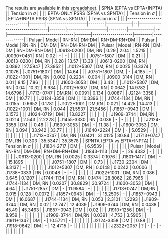 The results are available in this [spreadsheet](https://docs.google.com/spreadsheets/d/1rm71fIEdJZjepKPwkmmcxWZZyYjlXoxdKIDfKyglSRU/edit?usp=sharing). 
| SPNA (EPTA vs EPTA+INPTA)  |        | Tension in $\sigma$ |        |             |  | EPTA-ONLY PSRS (SPNA vs SPNTA) |        | Tension in $\sigma$ |         |             |  | EPTA+INPTA PSRS (SPNA vs SPNTA) |        | Tension in $\sigma$ |         |             |
|----------------------------|--------|--------------------|--------|-------------|--|--------------------------------|--------|--------------------|---------|-------------|--|---------------------------------|--------|--------------------|---------|-------------|
| Pulsar                     | Model  | RN-RN              | DM-DM  | RN+DM-RN+DM |  | Pulsar                         | Model  | RN-RN              | DM-DM   | RN+DM-RN+DM |  | Pulsar                          | Model  | RN-RN              | DM-DM   | RN+DM-RN+DM |
| J0613-0200                 | DM, RN | 0.29               | 2.04   | 1.5215      |  | J0030+0451                     | RN     | 0.02               | -       | -           |  |                                 |        |                    |         |             |
| J0751+1807                 | DM     |                    | 0.21   |             |  | J0613-0200                     | DM, RN | 0.28               | 13.57   | 13.38       |  | J0613-0200                      | DM, RN | 0.0892             | 27.5947 | 27.3952     |
| J1012+5307                 | DM, RN | 0.0025             | 0.3374 | 0.1076      |  | J0751+1807                     | DM     |                    | 14.64   |             |  | J0751+1807                      | DM,    | -                  | 4.185   | -           |
| J1022+1001                 | DM, RN | 0.002              | 0.2234 | 0.004       |  | J0900-3144                     | DM, RN | 0.01               | 8.15    | 7.86        |  |                                 |        |                    |         |             |
| J1600-3053                 | DM     |                    | 3.43   |             |  | J1012+5307                     | DM, RN | 0.04               | 10.32   | 9.934       |  | J1012+5307                      | DM, RN | 0.0642             | 14.9782 | 14.6796     |
| J1713+0747                 | DM,RN  | 0.0091             | 0.134  | 0.0087      |  | J2124-3358                     | DM     |                    | 10.77   |             |  | J2124-3358                      | DM     |                    | 10.3396 |             |
| J1744-1134                 | DM, RN | 0.0155             | 0.6652 | 0.1781      |  | J1022+1001                     | DM,RN  | 0.021              | 14.425  | 14.413      |  | J1022+1001                      | DM, RN | 0.044              | 21.5537 | 21.5456     |
| J1857+0943                 | DM     |                    | 0.1573 |             |  | J1024-0719                     | DM     |                    | 13.8227 |             |  |                                 |        |                    |         |             |
| J1909-3744                 | DM,RN  | 0.0214             | 2.543  | 2.2228      |  | J1455-3330                     | RN     | 0.036              | -       | -           |  |                                 |        |                    |         |             |
| J2124-3358                 | DM     |                    | 0.48   |             |  | J1600-3053                     | DM     | -                  | 11.38   | -           |  | J1600-3053                      | DM, RN | 0.094              | 33.942  | 33.77       |
|                            |        |                    |        |             |  | J1640+2224                     | DM     | -                  | 5.0529  | -           |  |                                 |        |                    |         |             |
|                            |        |                    |        |             |  | J1713+0747                     | DM, RN | 0.0421             | 31.0125 | 30.84       |  | J1713+0747                      | DM, RN | 0.303              | 35.5347 | 35.3578     |
| SPNTA (EPTA vs EPTA+INPTA) |        | Tension in $\sigma$ |        |             |  | J1804-2717                     | DM     | -                  | 6.9539  | -           |  |                                 |        |                    |         |             |
| Pulsar                     | Model  | RN-RN              | DM-DM  | RN+DM-RN+DM |  | J1843-1113                     | DM     | -                  | 26.4332 | -           |  |                                 |        |                    |         |             |
| J0613-0200                 | DM, RN | 0.0025             | 0.3374 | 0.1076      |  | J1801-1417                     | DM     | -                  | 15.1895 | -           |  |                                 |        |                    |         |             |
| J0751+1807                 | DM     |                    | 0.73   |             |  | J1730-2304                     | DM     | -                  | 8.3137  | -           |  |                                 |        |                    |         |             |
| J1012+5307                 | DM, RN | 0.0148             | 0.0242 | 0.0006      |  | J1738+0333                     | RN     | 0.0048             | -       | -           |  |                                 |        |                    |         |             |
| J1022+1001                 | DM, RN | 0.086              | 0.645  | 0.1207      |  | J1744-1134                     | DM, RN | 0.1474             | 28.8062 | 28.7965     |  | J1744-1134                      | DM, RN | 0.0207             | 30.8829 | 30.9724     |
| J1600-3053                 | DM     |                    | 4.64   |             |  | J1751-2857                     | DM     | -                  | 11.9584 | -           |  |                                 |        |                    |         |             |
| J1713+0747                 | DM,RN  | 0.015              | 0.128  | 0.0072      |  | J1857+0943                     | DM     | -                  | 15.2505 | -           |  | J1857+0943                      | DM     |                    | 16.0687 |             |
| J1744-1134                 | DM, RN | 0.053              | 2.3101 | 1.2293      |  | J1909-3744                     | DM, RN | 0.02               | 12.747  | 12.4039     |  | J1909-3744                      | DM, RN | 0.0438             | 45.49   | 45.3463     |
| J1857+0943                 | DM     |                    | 0.02   |             |  | J1910+1256                     | DM     | -                  | 8.959   | -           |  |                                 |        |                    |         |             |
| J1909-3744                 | DM,RN  | 0.0391             | 4.753  | 3.5905      |  | J1911+1347                     | DM     | -                  | 10.5721 | -           |  |                                 |        |                    |         |             |
| J2124-3358                 | DM     |                    | 0.88   |             |  | J1918-0642                     | DM     | -                  | 12.4715 | -           |  |                                 |        |                    |         |             |
|                            |        |                    |        |             |  | J2322+2057                     | ?      | -                  | -       | -           |  |                                 |        |                    |         |             |
